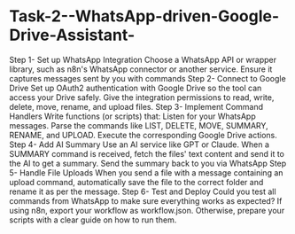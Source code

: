 # Task-2--WhatsApp-driven-Google-Drive-Assistant-
Step 1- Set up WhatsApp Integration
Choose a WhatsApp API or wrapper library, such as n8n's WhatsApp connector or another service.
Ensure it captures messages sent by you with commands
Step 2- Connect to Google Drive
Set up OAuth2 authentication with Google Drive so the tool can access your Drive safely.
Give the integration permissions to read, write, delete, move, rename, and upload files.
Step 3- Implement Command Handlers
Write functions (or scripts) that:
Listen for your WhatsApp messages.
Parse the commands like LIST, DELETE, MOVE, SUMMARY, RENAME, and UPLOAD.
Execute the corresponding Google Drive actions.
Step 4- Add AI Summary
Use an AI service like GPT or Claude.
When a SUMMARY command is received, fetch the files' text content and send it to the AI to get a summary.
Send the summary back to you via WhatsApp
Step 5- Handle File Uploads
When you send a file with a message containing an upload command, automatically save the file to the correct folder and rename it as per the message.
Step 6- Test and Deploy
Could you test all commands from WhatsApp to make sure everything works as expected?
If using n8n, export your workflow as workflow.json.
Otherwise, prepare your scripts with a clear guide on how to run them.
